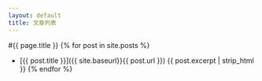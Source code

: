 ```yaml
---
layout: default
title: 文章列表
---
```

#{{ page.title }}
{% for post in site.posts %}
*	[{{ post.title }}]({{ site.baseurl}}{{ post.url }})
	{{ post.excerpt | strip_html }}
{% endfor %}
